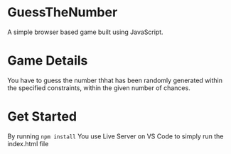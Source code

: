 # GuessTheNumber
A simple browser based game built using JavaScript.

# Game Details
You have to guess the number thhat has been randomly generated within the specified constraints, within the given number of chances.

# Get Started
By running `npm install`
You use Live Server on VS Code to simply run the index.html file
